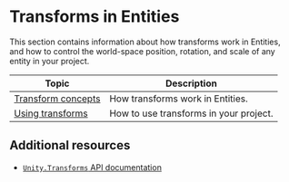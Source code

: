 # Transforms in Entities

This section contains information about how transforms work in Entities, and how to control the world-space position, rotation, and scale of any entity in your project.

|**Topic**|**Description**|
|---|---|
|[Transform concepts](transforms-concepts.md)|How transforms work in Entities.|
|[Using transforms](transforms-using.md)|How to use transforms in your project.|

## Additional resources
* [`Unity.Transforms` API documentation](xref:Unity.Transforms)
